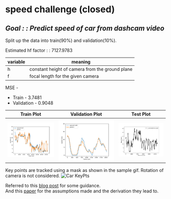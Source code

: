 # speed challenge (closed)

*Goal : : Predict speed of car from dashcam video*
-----------

Split up the data into train(90%) and validation(10%). 

Estimated hf factor : : 7127.9783

| variable | meaning |
| -------- | ------- |
|     h    | constant height of camera from the ground plane |
|     f    | focal length for the given camera |

MSE -
 - Train - 3.7481
 - Validation - 0.9048


| Train Plot | Validation Plot | Test Plot |
| ---------- | --------------- | --------- |
| ![Train Plot](/train-result.png) | ![Validation Plot](/valid-result.png) | ![Test Plot](/test-result.png) |

Key points are tracked using a mask as shown in the sample gif. Rotation of camera is not considered.
![Car KeyPts](/car-keypts.gif)

Referred to this [blog post](https://nicolovaligi.com/car-speed-estimation-windshield-camera.html) for some guidance.
<br>
And this [paper](http://www.sc.ehu.es/ccwgrrom/transparencias/articulos-alumnos-doct-2002/edurne-barrenechea/00660838.pdf) for the assumptions made and the derivation they lead to.
